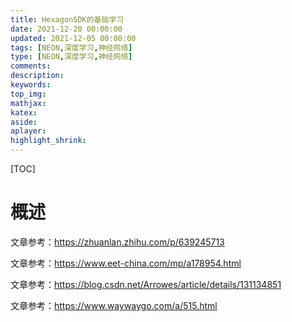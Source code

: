 ```yaml
---
title: HexagonSDK的基础学习
date: 2021-12-20 00:00:00
updated: 2021-12-05 00:00:00
tags: [NEON,深度学习,神经网络]
type: [NEON,深度学习,神经网络]
comments: 
description: 
keywords: 
top_img:
mathjax:
katex:
aside:
aplayer:
highlight_shrink:
---
```


[TOC]

# 概述

文章参考：https://zhuanlan.zhihu.com/p/639245713

文章参考：https://www.eet-china.com/mp/a178954.html

文章参考：https://blog.csdn.net/Arrowes/article/details/131134851

文章参考：https://www.waywaygo.com/a/515.html







